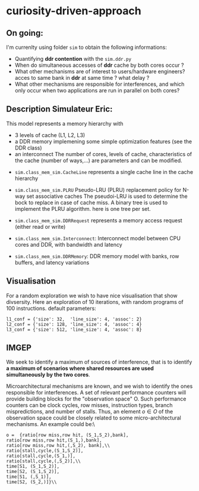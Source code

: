 # curiosity-driven-approach

## On going:
I'm currenlty using folder `sim` to obtain the following informations:
* Quantifying **ddr contention** with the `sim.ddr.py` 
* When do simultaneous accesses of **ddr** cache by both cores occur ?  
* What other mechanisms are of interest to users/hardware engineers? acces to same bank in **ddr** at same time ? what delay ? 
* What other mechanisms are responsible for interferences, and which only occur when two applications are run in parallel on both cores?


## Description Simulateur Eric:
 This model represents a memory hierarchy with
 - 3 levels of cache (L1, L2, L3)
 - a DDR memory implemening some simple optimization features (see the DDR class)
 - an interconnect
 The number of cores, levels of cache, characteristics of the cache (number of ways,...)
 are parameters and can be modified.


* `sim.class_mem_sim.CacheLine` represents a single cache line in the cache hierarchy

* `sim.class_mem_sim.PLRU` Pseudo-LRU (PLRU) replacement policy for N-way set associative caches
The pseudoi-LRU is used to determine the bock to replace in case of cache miss.
A binary tree is used to implement the PLRU algorithm. here is one tree per set.

* `sim.class_mem_sim.DDRRequest` represents a memory access request (either read or write)
* `sim.class_mem_sim.Interconnect`: Interconnect model between CPU cores and DDR, with bandwidth and latency
* `sim.class_mem_sim.DDRMemory`:  DDR memory model with banks, row buffers, and latency variations


## Visualisation

For a random exploration we wish to have nice visualisation that show divsersity.
Here an exploration of 10 iterations, with random programs of 100 instructions.
default parameters:
```
l1_conf = {'size': 32,  'line_size': 4, 'assoc': 2}
l2_conf = {'size': 128, 'line_size': 4, 'assoc': 4}
l3_conf = {'size': 512, 'line_size': 4, 'assoc': 8}
```

## IMGEP
We seek to identify a maximum of sources of interference, that is to identify **a maximum of scenarios where shared resources are used simultaneously by the two cores**.

Microarchitectural mechanisms are known, and we wish to identify the ones responsible for interferences. A set of relevant performance counters will provide building blocks for the "observation space" O.
Such performance counters can be clock cycles, row misses, instruction types, branch mispredictions, and number of stalls. Thus, an element $o\in O$ of the observation space could be closely related to some micro-architectural mechanisms. An example could be:\\
```
o =  {ratio[row miss,row hit, (S_1,S_2),bank], 
ratio[row miss,row hit,(S_1,),bank], 
ratio[row miss,row hit,(,S_2), bank],\\ 
ratio[stall,cycle,(S_1,S_2)],
ratio[stall,cycle,(S_1,)],
ratio[stall,cycle,(,S_2)],\\
time[S1, (S_1,S_2)],
time[S2, (S_1,S_2)],
time[S1, (,S_1)],
time[S2, (S_2,)]}\\
```
